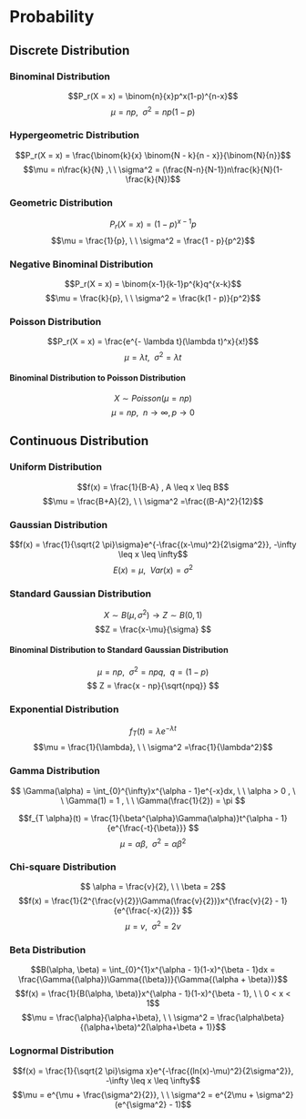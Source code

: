 # Probability

## Discrete Distribution
### Binominal Distribution

$$P_r(X = x) = \binom{n}{x}p^x(1-p)^{n-x}$$
$$\mu = np, \ \ \sigma^2 = np(1-p)$$

### Hypergeometric Distribution

$$P_r(X = x) = \frac{\binom{k}{x} \binom{N - k}{n - x}}{\binom{N}{n}}$$
$$\mu =  n\frac{k}{N} ,\ \ \sigma^2 = (\frac{N-n}{N-1})n\frac{k}{N}(1-\frac{k}{N})$$

### Geometric Distribution
$$P_r(X = x) = (1-p)^{x-1}p$$
$$\mu = \frac{1}{p}, \ \ \sigma^2 = \frac{1 - p}{p^2}$$

### Negative Binominal Distribution
$$P_r(X = x) = \binom{x-1}{k-1}p^{k}q^{x-k}$$
$$\mu = \frac{k}{p}, \ \ \sigma^2 = \frac{k(1 - p)}{p^2}$$

### Poisson Distribution
$$P_r(X = x) = \frac{e^{- \lambda t}(\lambda t)^x}{x!}$$
$$\mu = \lambda t, \ \ \sigma^2 =\lambda t$$
#### Binominal Distribution to Poisson Distribution
$$X\sim Poisson(\mu=np)$$
$$\mu = np , \ \ n\rightarrow \infty, p\rightarrow 0$$
## Continuous Distribution
### Uniform Distribution
$$f(x) = \frac{1}{B-A} , A \leq x \leq B$$
$$\mu = \frac{B+A}{2}, \ \ \sigma^2 =\frac{(B-A)^2}{12}$$

### Gaussian Distribution
$$f(x) = \frac{1}{\sqrt{2 \pi}\sigma}e^{-\frac{(x-\mu)^2}{2\sigma^2}}, -\infty \leq x \leq \infty$$
$$E(x) = \mu, \ \ Var(x) = \sigma^2$$

### Standard Gaussian Distribution
$$X\sim B(\mu, \sigma^2) \rightarrow Z\sim B(0, 1)$$
$$Z = \frac{x-\mu}{\sigma} $$
#### Binominal Distribution to Standard Gaussian Distribution
$$\mu = np, \ \ \sigma^2=npq, \ \ q = (1-p)$$
$$ Z = \frac{x - np}{\sqrt{npq}} $$

### Exponential Distribution
$$f_T(t) = \lambda e^{-\lambda t}$$
$$\mu = \frac{1}{\lambda}, \ \ \sigma^2 =\frac{1}{\lambda^2}$$

### Gamma Distribution
$$ \Gamma(\alpha) = \int_{0}^{\infty}x^{\alpha - 1}e^{-x}dx, \ \ \alpha > 0 , \ \ \Gamma(1) = 1 , \ \ \Gamma(\frac{1}{2}) = \pi $$

$$f_{T \alpha}(t) = \frac{1}{\beta^{\alpha}\Gamma(\alpha)}t^{\alpha - 1}{e^{\frac{-t}{\beta}}} $$
$$\mu = \alpha \beta, \ \ \sigma^2 =\alpha \beta^2$$

### Chi-square Distribution
$$ \alpha = \frac{v}{2}, \ \  \beta = 2$$
$$f(x) = \frac{1}{2^{\frac{v}{2}}\Gamma(\frac{v}{2})}x^{\frac{v}{2} - 1}{e^{\frac{-x}{2}}} $$
$$\mu = v, \ \ \sigma^2 = 2v$$

### Beta Distribution
$$B(\alpha, \beta) = \int_{0}^{1}x^{\alpha - 1}(1-x)^{\beta - 1}dx = \frac{\Gamma{(\alpha})\Gamma{(\beta})}{\Gamma{(\alpha + \beta})}$$
$$f(x) = \frac{1}{B(\alpha, \beta)}x^{\alpha - 1}(1-x)^{\beta - 1}, \ \ 0 < x < 1$$
$$\mu = \frac{\alpha}{\alpha+\beta}, \ \ \sigma^2 = \frac{\alpha\beta}{(\alpha+\beta)^2(\alpha+\beta + 1)}$$

### Lognormal Distribution
$$f(x) = \frac{1}{\sqrt{2 \pi}\sigma x}e^{-\frac{(ln(x)-\mu)^2}{2\sigma^2}}, -\infty \leq x \leq \infty$$
$$\mu = e^{\mu + \frac{\sigma^2}{2}}, \ \ \sigma^2 = e^{2\mu + \sigma^2}(e^{\sigma^2} - 1)$$

